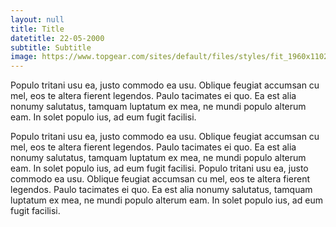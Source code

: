 ```yaml
---
layout: null
title: Title
datetitle: 22-05-2000
subtitle: Subtitle
image: https://www.topgear.com/sites/default/files/styles/fit_1960x1102/public/images/news-article/carousel/2019/09/9562d1364425dd3619b1223de32da2ec/jeskolucerne-stevenwade-3.jpg?itok=nC_io590
---
```

Populo tritani usu ea, justo commodo ea usu. Oblique feugiat accumsan cu mel, eos te altera fierent legendos. Paulo tacimates ei quo. Ea est alia nonumy salutatus, tamquam luptatum ex mea, ne mundi populo alterum eam. In solet populo ius, ad eum fugit facilisi.

Populo tritani usu ea, justo commodo ea usu. Oblique feugiat accumsan cu mel, eos te altera fierent legendos. Paulo tacimates ei quo. Ea est alia nonumy salutatus, tamquam luptatum ex mea, ne mundi populo alterum eam. In solet populo ius, ad eum fugit facilisi.
Populo tritani usu ea, justo commodo ea usu. Oblique feugiat accumsan cu mel, eos te altera fierent legendos. Paulo tacimates ei quo. Ea est alia nonumy salutatus, tamquam luptatum ex mea, ne mundi populo alterum eam. In solet populo ius, ad eum fugit facilisi.